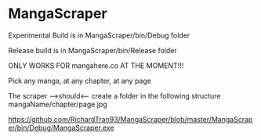 # MangaScraper
Experimental Build is in MangaScraper/bin/Debug folder 

Release build is in MangaScraper/bin/Release folder

ONLY WORKS FOR mangahere.co AT THE MOMENT!!!

Pick any manga, at any chapter, at any page

The scraper -->should<-- create a folder in the following structure
mangaName/chapter/page.jpg

https://github.com/RichardTran93/MangaScraper/blob/master/MangaScraper/bin/Debug/MangaScraper.exe
